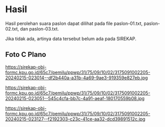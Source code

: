 # Hasil

Hasil perolehan suara paslon dapat dilihat pada file paslon-01.txt, paslon-02.txt, dan paslon-03.txt.

Jika tidak ada, artinya data tersebut belum ada pada SIREKAP.

## Foto C Plano

https://sirekap-obj-formc.kpu.go.id/65c7/pemilu/ppwp/31/75/09/10/02/3175091002205-20240215-023014--df2b440a-a31b-4a69-9ae3-919359e827eb.jpg

https://sirekap-obj-formc.kpu.go.id/65c7/pemilu/ppwp/31/75/09/10/02/3175091002205-20240215-023051--545c4cfa-bb7c-4a91-aeaf-180170559b08.jpg

https://sirekap-obj-formc.kpu.go.id/65c7/pemilu/ppwp/31/75/09/10/02/3175091002205-20240215-023127--f2192303-c23c-41ce-aa32-dcd39891512c.jpg
